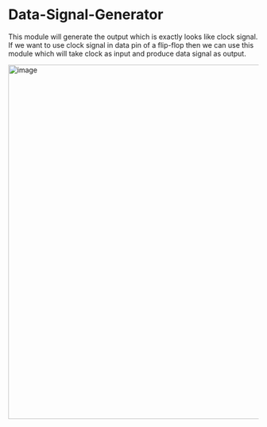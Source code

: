 # Data-Signal-Generator
This module will generate the output which is exactly looks like clock signal. If we want to use clock signal in data pin of a flip-flop then we can use this module which will take clock as input and produce data signal as output.

<img width="713" alt="image" src="https://github.com/user-attachments/assets/899627db-07a6-41ec-b710-9df0d041d73b">
